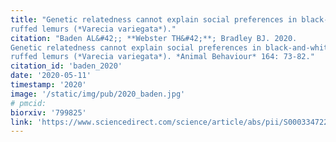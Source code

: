 ```yaml
---
title: "Genetic relatedness cannot explain social preferences in black-and-white
ruffed lemurs (*Varecia variegata*)."
citation: "Baden AL&#42;; **Webster TH&#42;**; Bradley BJ. 2020.
Genetic relatedness cannot explain social preferences in black-and-white
ruffed lemurs (*Varecia variegata*). *Animal Behaviour* 164: 73-82."
citation_id: 'baden_2020'
date: '2020-05-11'
timestamp: '2020'
image: '/static/img/pub/2020_baden.jpg'
# pmcid:
biorxiv: '799825'
link: 'https://www.sciencedirect.com/science/article/abs/pii/S0003347220300932'
---
```

